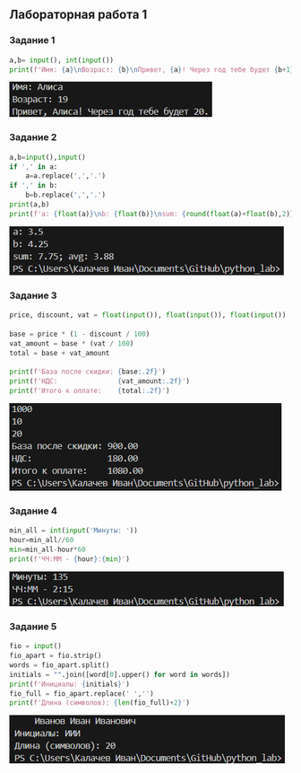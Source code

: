 ## Лабораторная работа 1

### Задание 1
```python
a,b= input(), int(input())
print(f'Имя: {a}\nВозраст: {b}\nПривет, {a}! Через год тебе будет {b+1}.')
```
![Картинка 1](./images/lab01/img01.png)

### Задание 2
```python
a,b=input(),input()
if ',' in a:
    a=a.replace(',','.')
if ',' in b:
    b=b.replace(',','.')
print(a,b)
print(f'a: {float(a)}\nb: {float(b)}\nsum: {round(float(a)+float(b),2)}\navg: {round((float(a)+float(b))/2,2)}')
```
![Картинка 1](./images/lab01/img02.png)

### Задание 3
```python
price, discount, vat = float(input()), float(input()), float(input())

base = price * (1 - discount / 100)
vat_amount = base * (vat / 100)
total = base + vat_amount

print(f'База после скидки: {base:.2f}')
print(f'НДС:               {vat_amount:.2f}')
print(f'Итого к оплате:    {total:.2f}')
```
![Картинка 1](./images/lab01/img03.png)


### Задание 4
```python
min_all = int(input('Минуты: '))
hour=min_all//60
min=min_all-hour*60
print(f'ЧЧ:ММ - {hour}:{min}')
```
![Картинка 1](./images/lab01/img04.png)

### Задание 5
```python
fio = input()
fio_apart = fio.strip()
words = fio_apart.split()
initials = "".join([word[0].upper() for word in words])
print(f'Инициалы: {initials}')
fio_full = fio_apart.replace(' ','')
print(f'Длина (символов): {len(fio_full)+2}')
```
![Картинка 1](./images/lab01/img05.png)
